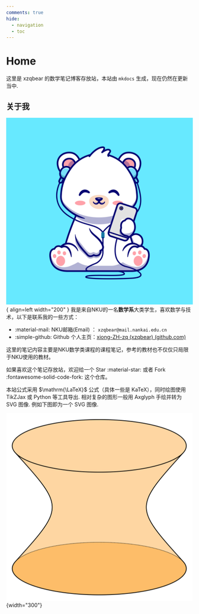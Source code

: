 ```yaml
---
comments: true
hide:
  - navigation
  - toc
---
```

# Home
这里是 xzqbear 的数学笔记博客存放站，本站由 `mkdocs` 生成，现在仍然在更新当中.
## 关于我
![cover](imgs/profile.jpg){ align=left width="200" }
我是来自NKU的一名**数学系**大类学生，喜欢数学与技术，以下是联系我的一些方式：

- :material-mail: NKU邮箱(Email) ： `xzqbear@mail.nankai.edu.cn`
- :simple-github: Github 个人主页：[xiong-ZH-zq (xzqbear) (github.com)](https://github.com/xiong-ZH-zq)
  
这里的笔记内容主要是NKU数学类课程的课程笔记，参考的教材也不仅仅只局限于NKU使用的教材。

如果喜欢这个笔记存放站，欢迎给一个 Star :material-star: 或者 Fork :fontawesome-solid-code-fork: 这个仓库。

本站公式采用 $\mathrm{\LaTeX}$ 公式（具体一些是 KaTeX），同时绘图使用 TikZJax 或 Python 等工具导出. 相对复杂的图形一般用 Axglyph 手绘并转为 SVG 图像. 例如下图即为一个 SVG 图像.

![example.svg](./imgs/example.svg){width="300"}